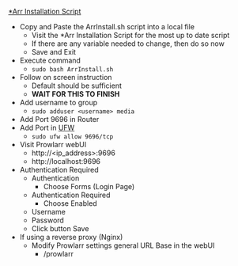 [*Arr Installation Script](https://wiki.servarr.com/install-script)<br />

* Copy and Paste the ArrInstall.sh script into a local file
  * Visit the *Arr Installation Script for the most up to date script
  * If there are any variable needed to change, then do so now
  * Save and Exit
* Execute command
  * `sudo bash ArrInstall.sh`
* Follow on screen instruction
  * Default should be sufficient
  * **WAIT FOR THIS TO FINISH**
* Add username to group
  * `sudo adduser <username> media`
* Add Port 9696 in Router
* Add Port in [UFW](https://github.com/Cuates/ubuntuinstall/tree/main/system/ufw)
  * `sudo ufw allow 9696/tcp`
* Visit Prowlarr webUI
  * http://<ip_address>:9696
  * http://localhost:9696
* Authentication Required
  * Authentication
    * Choose Forms (Login Page)
  * Authentication Required
    * Choose Enabled
  * Username
  * Password
  * Click button Save
* If using a reverse proxy (Nginx)
  * Modify Prowlarr settings general URL Base in the webUI
    * /prowlarr
